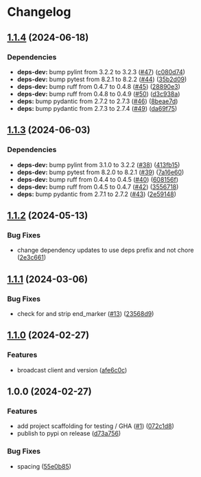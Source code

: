 # Changelog

## [1.1.4](https://github.com/marcoceppi/ibroadcast-dl/compare/v1.1.3...v1.1.4) (2024-06-18)


### Dependencies

* **deps-dev:** bump pylint from 3.2.2 to 3.2.3 ([#47](https://github.com/marcoceppi/ibroadcast-dl/issues/47)) ([c080d74](https://github.com/marcoceppi/ibroadcast-dl/commit/c080d74a9bd9db9a56005168be1e0cc72dfabd5f))
* **deps-dev:** bump pytest from 8.2.1 to 8.2.2 ([#44](https://github.com/marcoceppi/ibroadcast-dl/issues/44)) ([35b2d09](https://github.com/marcoceppi/ibroadcast-dl/commit/35b2d090cf965030dfc6253357e30d16b449527e))
* **deps-dev:** bump ruff from 0.4.7 to 0.4.8 ([#45](https://github.com/marcoceppi/ibroadcast-dl/issues/45)) ([28890e3](https://github.com/marcoceppi/ibroadcast-dl/commit/28890e3b9633de8fd68f6b2c0fe95846f322c966))
* **deps-dev:** bump ruff from 0.4.8 to 0.4.9 ([#50](https://github.com/marcoceppi/ibroadcast-dl/issues/50)) ([d3c938a](https://github.com/marcoceppi/ibroadcast-dl/commit/d3c938ac911ddfef46635c446ab1c551b81e3579))
* **deps:** bump pydantic from 2.7.2 to 2.7.3 ([#46](https://github.com/marcoceppi/ibroadcast-dl/issues/46)) ([8beae7d](https://github.com/marcoceppi/ibroadcast-dl/commit/8beae7d6551ce77174ad57ed58ab4e70ec81825b))
* **deps:** bump pydantic from 2.7.3 to 2.7.4 ([#49](https://github.com/marcoceppi/ibroadcast-dl/issues/49)) ([da69f75](https://github.com/marcoceppi/ibroadcast-dl/commit/da69f75591094ed147afe0e537ea248fb4129a85))

## [1.1.3](https://github.com/marcoceppi/ibroadcast-dl/compare/v1.1.2...v1.1.3) (2024-06-03)


### Dependencies

* **deps-dev:** bump pylint from 3.1.0 to 3.2.2 ([#38](https://github.com/marcoceppi/ibroadcast-dl/issues/38)) ([413fb15](https://github.com/marcoceppi/ibroadcast-dl/commit/413fb15cbffcd96f52bccf3806242ed8cc699450))
* **deps-dev:** bump pytest from 8.2.0 to 8.2.1 ([#39](https://github.com/marcoceppi/ibroadcast-dl/issues/39)) ([7a16e60](https://github.com/marcoceppi/ibroadcast-dl/commit/7a16e606cd5c876165293ed292d27bcdf6879e07))
* **deps-dev:** bump ruff from 0.4.4 to 0.4.5 ([#40](https://github.com/marcoceppi/ibroadcast-dl/issues/40)) ([608156f](https://github.com/marcoceppi/ibroadcast-dl/commit/608156fe2c33d695f5891436c0d7ad4e72777713))
* **deps-dev:** bump ruff from 0.4.5 to 0.4.7 ([#42](https://github.com/marcoceppi/ibroadcast-dl/issues/42)) ([3556718](https://github.com/marcoceppi/ibroadcast-dl/commit/3556718e0cf5f243144ee1875862d37f7263b7c1))
* **deps:** bump pydantic from 2.7.1 to 2.7.2 ([#43](https://github.com/marcoceppi/ibroadcast-dl/issues/43)) ([2e59148](https://github.com/marcoceppi/ibroadcast-dl/commit/2e5914876984e399860fbbe9c74c86ba9af3f425))

## [1.1.2](https://github.com/marcoceppi/ibroadcast-dl/compare/v1.1.1...v1.1.2) (2024-05-13)


### Bug Fixes

* change dependency updates to use deps prefix and not chore ([2e3c661](https://github.com/marcoceppi/ibroadcast-dl/commit/2e3c661254d8181b2e6d9b956cf77b7a000fb713))

## [1.1.1](https://github.com/marcoceppi/ibroadcast-dl/compare/v1.1.0...v1.1.1) (2024-03-06)


### Bug Fixes

* check for and strip end_marker ([#13](https://github.com/marcoceppi/ibroadcast-dl/issues/13)) ([23568d9](https://github.com/marcoceppi/ibroadcast-dl/commit/23568d9e5f03acc73fff03cc9d8dea033f2fb94a))

## [1.1.0](https://github.com/marcoceppi/ibroadcast-dl/compare/v1.0.0...v1.1.0) (2024-02-27)


### Features

* broadcast client and version ([afe6c0c](https://github.com/marcoceppi/ibroadcast-dl/commit/afe6c0c97911d259265f789309a314fee4888b8b))

## 1.0.0 (2024-02-27)


### Features

* add project scaffolding for testing / GHA ([#1](https://github.com/marcoceppi/ibroadcast-dl/issues/1)) ([072c1d8](https://github.com/marcoceppi/ibroadcast-dl/commit/072c1d8ae0c62ed41fad173bc70c5a93b17f4fd8))
* publish to pypi on release ([d73a756](https://github.com/marcoceppi/ibroadcast-dl/commit/d73a75624e33119153570a13c629742591459337))


### Bug Fixes

* spacing ([55e0b85](https://github.com/marcoceppi/ibroadcast-dl/commit/55e0b8507779dcc59f627ad4ea8259a469cb52b3))
